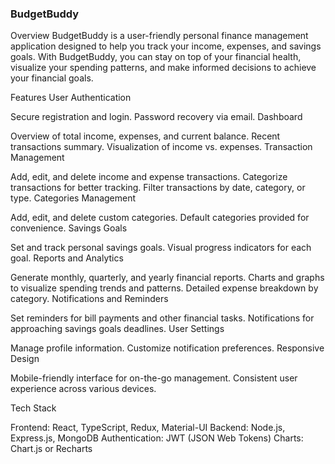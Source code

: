 ### BudgetBuddy

Overview
BudgetBuddy is a user-friendly personal finance management application designed to help you track your income, expenses, and savings goals. With BudgetBuddy, you can stay on top of your financial health, visualize your spending patterns, and make informed decisions to achieve your financial goals.

Features
User Authentication

Secure registration and login.
Password recovery via email.
Dashboard

Overview of total income, expenses, and current balance.
Recent transactions summary.
Visualization of income vs. expenses.
Transaction Management

Add, edit, and delete income and expense transactions.
Categorize transactions for better tracking.
Filter transactions by date, category, or type.
Categories Management

Add, edit, and delete custom categories.
Default categories provided for convenience.
Savings Goals

Set and track personal savings goals.
Visual progress indicators for each goal.
Reports and Analytics

Generate monthly, quarterly, and yearly financial reports.
Charts and graphs to visualize spending trends and patterns.
Detailed expense breakdown by category.
Notifications and Reminders

Set reminders for bill payments and other financial tasks.
Notifications for approaching savings goals deadlines.
User Settings

Manage profile information.
Customize notification preferences.
Responsive Design

Mobile-friendly interface for on-the-go management.
Consistent user experience across various devices.

Tech Stack

Frontend: React, TypeScript, Redux, Material-UI
Backend: Node.js, Express.js, MongoDB
Authentication: JWT (JSON Web Tokens)
Charts: Chart.js or Recharts